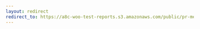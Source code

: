 ```yaml
---
layout: redirect
redirect_to: https://a8c-woo-test-reports.s3.amazonaws.com/public/pr-merge/43365/api/index.html
---
```

